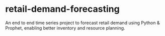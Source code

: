 # retail-demand-forecasting
An end to end time series project to forecast retail demand using Python &amp; Prophet, enabling better inventory and resource planning.

